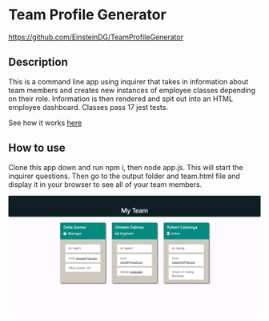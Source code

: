 # Team Profile Generator

https://github.com/EinsteinDG/TeamProfileGenerator

## Description

This is a command line app using inquirer that takes in information about team members and creates new instances of employee classes depending on their role. Information is then rendered and spit out into an HTML employee dashboard. Classes pass 17 jest tests.

See how it works [here](./assets/profilegenerator.mp4/)

## How to use

Clone this app down and run npm i, then node app.js. This will start the inquirer questions. Then go to the output folder and team.html file and display it in your browser to see all of your team members.

![App Video](./Assets/homepage.png)
